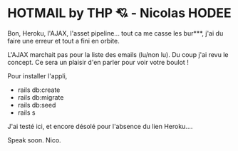 # HOTMAIL by THP &#128152; - Nicolas HODEE

Bon, Heroku, l'AJAX, l'asset pipeline... tout ca me casse les bur***, j'ai du faire une erreur et tout a fini en orbite. 

L'AJAX marchait pas pour la liste des emails (lu/non lu). Du coup j'ai revu le concept. 
Ce sera un plaisir d'en parler pour voir votre boulot ! 

Pour installer l'appli, 
- rails db:create
- rails db:migrate
- rails db:seed
- rails s

J'ai testé ici, et encore désolé pour l'absence du lien Heroku.... 

Speak soon. 
Nico. 
